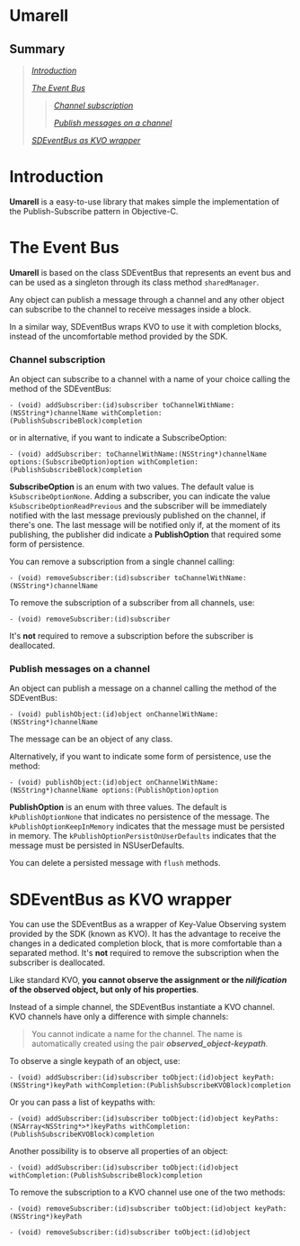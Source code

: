 # Umarell 
## Summary
> [*Introduction*](#introduction)
> 
> [*The Event Bus*](#the-event-bus)
> 
> > [*Channel subscription*](#channel-subscription)
> > 
> > [*Publish messages on a channel*](#publish-messages-on-a-channel)
>
>	[*SDEventBus as KVO wrapper*](#sdeventbus-as-kvo-wrapper)

Introduction
============

**Umarell** is a easy-to-use library that makes simple the implementation of the Publish-Subscribe pattern in Objective-C. 

The Event Bus
====================
**Umarell** is based on the class SDEventBus that represents an event bus and can be used as a singleton through its class method ```sharedManager```.

Any object can publish a message through a channel and any other object can subscribe to the channel to receive messages inside a block.

In a similar way, SDEventBus wraps KVO to use it with completion blocks, instead of the uncomfortable method provided by the SDK.

### Channel subscription

An object can subscribe to a channel with a name of your choice calling the method of the SDEventBus:

```
- (void) addSubscriber:(id)subscriber toChannelWithName:(NSString*)channelName withCompletion:(PublishSubscribeBlock)completion
```

or in alternative, if you want to indicate a SubscribeOption:

```
- (void) addSubscriber: toChannelWithName:(NSString*)channelName options:(SubscribeOption)option withCompletion:(PublishSubscribeBlock)completion
```

**SubscribeOption** is an enum with two values. The default value is ```kSubscribeOptionNone```. Adding a subscriber, you can indicate the value ```kSubscribeOptionReadPrevious``` and the subscriber will be immediately notified with the last message previously published on the channel, if there's one.
The last message will be notified only if, at the moment of its publishing, the publisher did indicate a **PublishOption** that required some form of persistence.

You can remove a subscription from a single channel calling:

```
- (void) removeSubscriber:(id)subscriber toChannelWithName:(NSString*)channelName
```

To remove the subscription of a subscriber from all channels, use:

```
- (void) removeSubscriber:(id)subscriber
```

It's **not** required to remove a subscription before the subscriber is deallocated.

### Publish messages on a channel

An object can publish a message on a channel calling the method of the SDEventBus:

```
- (void) publishObject:(id)object onChannelWithName:(NSString*)channelName
```

The message can be an object of any class.

Alternatively, if you want to indicate some form of persistence, use the method:

```
- (void) publishObject:(id)object onChannelWithName:(NSString*)channelName options:(PublishOption)option
```

**PublishOption** is an enum with three values. The default is ```kPublishOptionNone``` that indicates no persistence of the message.
The ```kPublishOptionKeepInMemory``` indicates that the message must be persisted in memory.
The ```kPublishOptionPersistOnUserDefaults``` indicates that the message must be persisted in NSUserDefaults.

You can delete a persisted message with ```flush``` methods.

SDEventBus as KVO wrapper
============================

You can use the SDEventBus as a wrapper of Key-Value Observing system provided by the SDK (known as KVO). It has the advantage to receive the changes in a dedicated completion block, that is more comfortable than a separated method. It's **not** required to remove the subscription when the subscriber is deallocated.

Like standard KVO, **you cannot observe the assignment or the *nilification* of the observed object, but only of his properties**.

Instead of a simple channel, the SDEventBus instantiate a KVO channel. KVO channels have only a difference with simple channels:
>	You cannot indicate a name for the channel. The name is automatically created using the pair ***observed_object-keypath***.

To observe a single keypath of an object, use:

```
- (void) addSubscriber:(id)subscriber toObject:(id)object keyPath:(NSString*)keyPath withCompletion:(PublishSubscribeKVOBlock)completion
```

Or you can pass a list of keypaths with:

```
- (void) addSubscriber:(id)subscriber toObject:(id)object keyPaths:(NSArray<NSString*>*)keyPaths withCompletion:(PublishSubscribeKVOBlock)completion
```

Another possibility is to observe all properties of an object:

```
- (void) addSubscriber:(id)subscriber toObject:(id)object withCompletion:(PublishSubscribeBlock)completion
```

To remove the subscription to a KVO channel use one of the two methods:

```
- (void) removeSubscriber:(id)subscriber toObject:(id)object keyPath:(NSString*)keyPath

- (void) removeSubscriber:(id)subscriber toObject:(id)object
```

